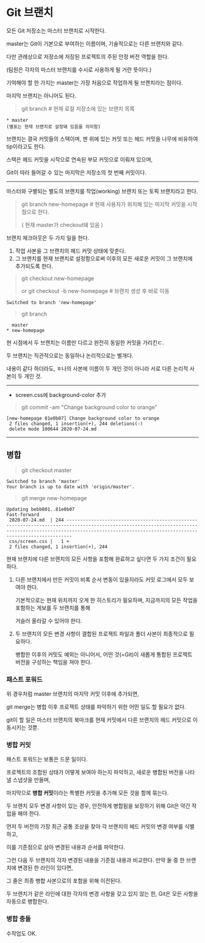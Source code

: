 # Git 브랜치

모든 Git 저장소는 마스터 브랜치로 시작한다.

master는 Git이 기본으로 부여하는 이름이며, 기술적으로는 다른 브랜치와 같다.

다만 관례상으로 저장소에 저장된 프로젝트의 주된 안정 버전 역할을 한다.

(팀원은 각자의 마스터 브랜치를 수시로 사용하게 될 거란 뜻이다.)

기억해야 할 한 가지는 master는 가장 처음으로 작업하게 될 브랜치라는 점이다.

마지막 브랜치는 아니어도 된다.

> git branch # 현재 로컬 저장소에 있는 브랜치 목록

```
* master
(별표는 현재 브랜치로 설정돼 있음을 의미함)
```

브랜치는 결국 커밋들의 스택이며, 맨 위에 있는 커밋 또는 헤드 커밋을 나무에 비유하여 tip이라고도 한다.

스택은 헤드 커밋을 시작으로 연속된 부모 커밋으로 이뤄져 있으며,

Git이 따라 들어갈 수 있는 마지막은 저장소의 첫 번째 커밋이다.

---

마스터와 구별되는 별도의 브랜치를 작업(working) 브랜치 또는 토픽 브랜치라고 한다.

> git branch new-homepage # 현재 사용자가 위치해 있는 마지막 커밋을 시작점으로 한다.
> 
> ( 현재 master가 checkout돼 있음 ) 

브랜치 체크아웃은 두 가지 일을 한다.

1. 작업 사본을 그 브랜치의 헤드 커밋 상태에 맞춘다.
2. 그 브랜치를 현재 브랜치로 설정함으로써 이후의 모든 새로운 커밋이 그 브랜치에 추가되도록 한다.

> git checkout new-homepage
> 
> or git checkout -b new-homepage # 브랜치 생성 후 바로 이동
```
Switched to branch 'new-homepage'
```

> git branch
```
  master
* new-homepage
```
현 시점에서 두 브랜치는 이름만 다르고 완전히 동일한 커밋을 가리킨ㄷ.

두 브랜치는 직관적으로는 동일하나 논리적으로는 별개다.

내용이 같다 하더라도, ㅎ나의 사본에 이름이 두 개인 것이 아니라 서로 다른 논리적 사본이 두 개인 것.

---

* screen.css에 background-color 추가
> git commit -am "Change background color to orange"

```
[new-homepage 81e0b07] Change background color to orange
 2 files changed, 1 insertion(+), 244 deletions(-)
 delete mode 100644 2020-07-24.md
```

---

## 병합
> git checkout master
```
Switched to branch 'master'
Your branch is up to date with 'origin/master'.
```
> git merge new-homepage

```
Updating bebb801..81e0b07
Fast-forward
 2020-07-24.md  | 244 --------------------------------------------------------------------------------------------------------------------------------------------------------------------------------------------------------------------
 css/screen.css |   1 +
 2 files changed, 1 insertion(+), 244 
```

현재 브랜치에 다른 브랜치의 모든 사항을 포함해 완료하고 싶다면 두 가지 조건이 필요하다.

1. 다른 브랜치에서 만든 커밋이 비록 순서 변동이 있을지라도 커밋 로그에서 모두 보여야 한다.

    기본적으로는 현재 위치까지 오게 한 히스토리가 필요하며, 지금까지의 모든 작업을 포함하는 게보를 두 브랜치를 통해

    거슬러 올라갈 수 있어야 한다.

2. 두 브랜치의 모든 변경 사항이 결합된 프로젝트 파일과 폴더 사본이 최종적으로 필요하다.
   
   병합한 이후의 커밋도 예외는 아니어서, 어떤 것(=Git)이 새롭게 통합된 프로젝트 버전을 구성하는 책임을 져야 한다.

### 패스트 포워드

위 경우처럼 master 브랜치의 마지막 커밋 이후에 추가되면,

git merge는 병합 이후 프로젝트 상태를 파악하기 위한 어떤 일도 할 필요가 없다.

git이 할 일은 마스터 브랜치의 북마크를 현재 커밋에서 다른 브랜치의 헤드 커밋으로 이동시키는 것뿐.

### 병합 커밋
패스트 포워드는 보통은 드문 일이다.

프로젝트의 조합된 상태가 어떻게 보여야 하는지 파악하고, 새로운 병합된 버전을 나타낼 스냅샷을 만들며,

마지막으로 **병합 커밋**이라는 특별한 커밋을 추가해 모든 것을 함께 묶는다.

두 브랜치 모두 변경 사항이 있는 경우, 안전하게 병합됨을 보장하기 위해 Git은 약간 작업을 해야 한다.

먼저 두 버전의 가장 최근 공통 조상을 찾아 각 브랜치의 헤드 커밋의 변경 여부를 식별하고,

이를 기준점으로 삼아 변경된 내용과 순서를 파악한다.

그런 다음 두 브랜치의 각자 변경된 내용을 기준점 내용과 비교한다. 만약 둘 중 한 브랜치에 변경된 한 라인이 있다면,

그 줄은 최종 병합 사본으로의 포함을 위해 이전된다.

두 브랜치가 같은 라인에 대한 각자의 변경 사항을 갖고 있지 않는 한, Git은 모든 사항을 자동으로 병합한다.

### 병합 충돌

수작업도 OK.